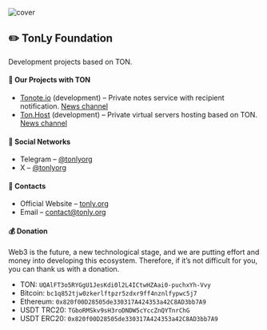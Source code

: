 ![cover](https://github.com/thecoingather/.github/blob/main/cover.png)

## :pencil2: TonLy Foundation

Development projects based on TON.

#### :gem: Our Projects with TON

- [Tonote.io](https://tonote.io) (development) – Private notes service with recipient notification. [News channel](https://t.me/tonote_news)
- [Ton.Host](https://ton.host) (development) – Private virtual servers hosting based on TON. [News channel](https://t.me/tonhost_news)

#### :link: Social Networks

- Telegram – [@tonlyorg](https://t.me/tonlyorg)
- X – [@tonlyorg](https://twitter.com/tonlyorg)

#### :link: Contacts

- Official Website – [tonly.org](https://tonly.org?utm_source=github)
- Email – [contact@tonly.org](mailto:contact@tonly.org)

#### :moneybag: Donation

Web3 is the future, a new technological stage, and we are putting effort and money into developing this ecosystem. 
Therefore, if it’s not difficult for you, you can thank us with a donation.

- TON: `UQAlFT3o5RYGgU1JesKdi0l2L4ICtwHZAai0-puchxYh-Vvy`
- Bitcoin: `bc1q852tjw0zkerlftpzr5zdxr9ff4nznlfypwc5j7`
- Ethereum: `0x820f00D28505de330317A424353a42C8AD3bb7A9`
- USDT TRC20: `TGboRMSkv9sH3roDNDW5cYccZnQYTnrChG`
- USDT ERC20: `0x820f00D28505de330317A424353a42C8AD3bb7A9`

